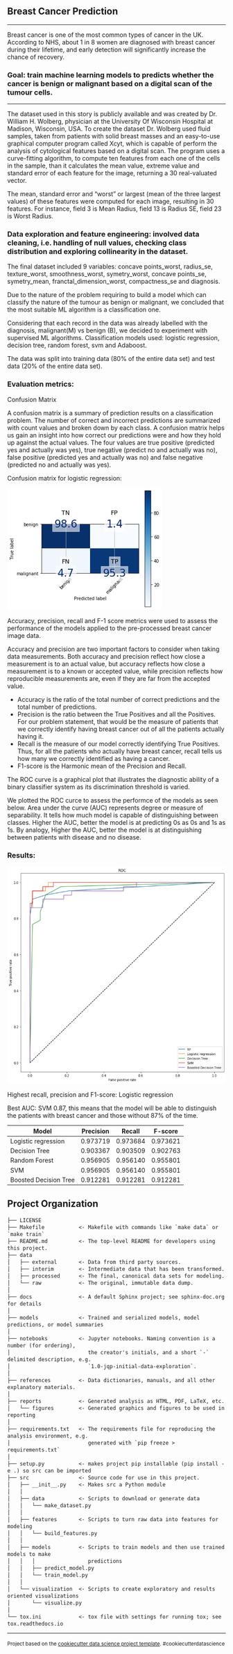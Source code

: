## Breast Cancer Prediction

---
Breast cancer is one of the most common types of cancer in the UK. According to NHS, about 1 in 8 women are diagnosed with breast cancer during their lifetime, and early detection will significantly increase the chance of recovery.

### Goal: train machine learning models to predicts whether the cancer is benign or malignant based on a digital scan of the tumour cells.

---

The dataset used in this story is publicly available and was created by Dr. William H. Wolberg, physician at the University Of Wisconsin Hospital at Madison, Wisconsin, USA. To create the dataset Dr. Wolberg used fluid samples, taken from patients with solid breast masses and an easy-to-use graphical computer program called Xcyt, which is capable of perform the analysis of cytological features based on a digital scan. The program uses a curve-fitting algorithm, to compute ten features from each one of the cells in the sample, than it calculates the mean value, extreme value and standard error of each feature for the image, returning a 30 real-valuated vector.

The mean, standard error and “worst” or largest (mean of the three largest values) of these features were computed for each image, resulting in 30 features. For instance, field 3 is Mean Radius, field 13 is Radius SE, field 23 is Worst Radius.

### Data exploration and feature engineering: involved data cleaning, i.e. handling of null values, checking class distribution and exploring collinearity in the dataset.

The final dataset included 9 variables: concave points_worst, radius_se, texture_worst, smoothness_worst, symetry_worst, concave points_se, symetry_mean, franctal_dimension_worst, compactness_se and diagnosis.

Due to the nature of the problem requiring to build a model which can classify the nature of the tumour as benign or malignant, we concluded that the most suitable ML algorithm is a classification one.

Considering that each record in the data was already labelled with the diagnosis, malignant(M) vs benign (B), we decided to experiment with supervised ML algorithms. Classification models used: logistic regression, decision tree, random forest, svm and Adaboost.

The data was split into training data (80% of the entire data set) and test data (20% of the entire data set).

### Evaluation metrics:

Confusion Matrix

A confusion matrix is a summary of prediction results on a classification problem. The number of correct and incorrect predictions are summarized with count values and broken down by each class. A confusion matrix helps us gain an insight into how correct our predictions were and how they hold up against the actual values. The four values are true positive (predicted yes and actually was yes), true negative (predict no and actually was no), false positive (predicted yes and actually was no) and false negative (predicted no and actually was yes).

Confusion matrix for logistic regression:

![log-regression-confusion-matrix](https://raw.githubusercontent.com/puczilka/Breast-cancer-prediction/master/reports/figures/log-regression-confusion-matrix.png) 


Accuracy, precision, recall and F-1 score metrics were used to assess the performance of the models applied to the pre-processed breast cancer image data.

Accuracy and precision are two important factors to consider when taking data measurements. Both accuracy and precision reflect how close a measurement is to an actual value, but accuracy reflects how close a measurement is to a known or accepted value, while precision reflects how reproducible measurements are, even if they are far from the accepted value. 


* Accuracy is the ratio of the total number of correct predictions and the total number of predictions.
* Precision is the ratio between the True Positives and all the Positives. For our problem statement, that would be the measure of patients that we correctly identify having breast cancer out of all the patients actually having it.
* Recall is the measure of our model correctly identifying True Positives. Thus, for all the patients who actually have breast cancer, recall tells us how many we correctly identified as having a cancer. 
* F1-score is the Harmonic mean of the Precision and Recall.


The ROC curve is a graphical plot that illustrates the diagnostic ability of a binary classifier system as its discrimination threshold is varied.

We plotted the ROC curce to assess the performce of the models as seen below. Area under the curve (AUC) represents degree or measure of separability. It tells how much model is capable of distinguishing between classes. Higher the AUC, better the model is at predicting 0s as 0s and 1s as 1s. By analogy, Higher the AUC, better the model is at distinguishing between patients with disease and no disease.

### Results:

![roc-curve](https://raw.githubusercontent.com/puczilka/Breast-cancer-prediction/master/reports/figures/roc-curve.png) 

Highest recall, precision and F1-score: Logistic regression

Best AUC: SVM 0.87, this means that the model will be able to distinguish the patients with breast cancer and those without 87% of the time.

|Model|Precision|Recall|F-score|
|-------------------|---------|-------|--------|
|Logistic regression|0.973719|0.973684|0.973621|
|Decision Tree|0.903367|0.903509|0.902763|
|Random Forest|0.956905|0.956140|0.955801|
|SVM|0.956905|0.956140|0.955801|
|Boosted Decision Tree|0.912281|0.912281|0.912281|


Project Organization
------------

    ├── LICENSE
    ├── Makefile           <- Makefile with commands like `make data` or `make train`
    ├── README.md          <- The top-level README for developers using this project.
    ├── data
    │   ├── external       <- Data from third party sources.
    │   ├── interim        <- Intermediate data that has been transformed.
    │   ├── processed      <- The final, canonical data sets for modeling.
    │   └── raw            <- The original, immutable data dump.
    │
    ├── docs               <- A default Sphinx project; see sphinx-doc.org for details
    │
    ├── models             <- Trained and serialized models, model predictions, or model summaries
    │
    ├── notebooks          <- Jupyter notebooks. Naming convention is a number (for ordering),
    │                         the creator's initials, and a short `-` delimited description, e.g.
    │                         `1.0-jqp-initial-data-exploration`.
    │
    ├── references         <- Data dictionaries, manuals, and all other explanatory materials.
    │
    ├── reports            <- Generated analysis as HTML, PDF, LaTeX, etc.
    │   └── figures        <- Generated graphics and figures to be used in reporting
    │
    ├── requirements.txt   <- The requirements file for reproducing the analysis environment, e.g.
    │                         generated with `pip freeze > requirements.txt`
    │
    ├── setup.py           <- makes project pip installable (pip install -e .) so src can be imported
    ├── src                <- Source code for use in this project.
    │   ├── __init__.py    <- Makes src a Python module
    │   │
    │   ├── data           <- Scripts to download or generate data
    │   │   └── make_dataset.py
    │   │
    │   ├── features       <- Scripts to turn raw data into features for modeling
    │   │   └── build_features.py
    │   │
    │   ├── models         <- Scripts to train models and then use trained models to make
    │   │   │                 predictions
    │   │   ├── predict_model.py
    │   │   └── train_model.py
    │   │
    │   └── visualization  <- Scripts to create exploratory and results oriented visualizations
    │       └── visualize.py
    │
    └── tox.ini            <- tox file with settings for running tox; see tox.readthedocs.io


--------

<p><small>Project based on the <a target="_blank" href="https://drivendata.github.io/cookiecutter-data-science/">cookiecutter data science project template</a>. #cookiecutterdatascience</small></p>
